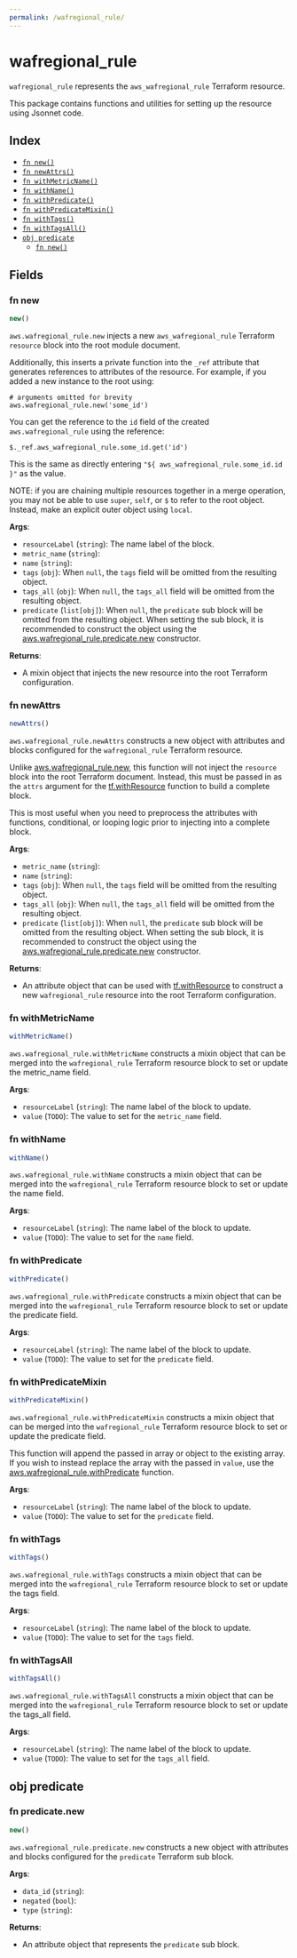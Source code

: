 ```yaml
---
permalink: /wafregional_rule/
---
```


# wafregional_rule

`wafregional_rule` represents the `aws_wafregional_rule` Terraform resource.



This package contains functions and utilities for setting up the resource using Jsonnet code.


## Index

* [`fn new()`](#fn-new)
* [`fn newAttrs()`](#fn-newattrs)
* [`fn withMetricName()`](#fn-withmetricname)
* [`fn withName()`](#fn-withname)
* [`fn withPredicate()`](#fn-withpredicate)
* [`fn withPredicateMixin()`](#fn-withpredicatemixin)
* [`fn withTags()`](#fn-withtags)
* [`fn withTagsAll()`](#fn-withtagsall)
* [`obj predicate`](#obj-predicate)
  * [`fn new()`](#fn-predicatenew)

## Fields

### fn new

```ts
new()
```


`aws.wafregional_rule.new` injects a new `aws_wafregional_rule` Terraform `resource`
block into the root module document.

Additionally, this inserts a private function into the `_ref` attribute that generates references to attributes of the
resource. For example, if you added a new instance to the root using:

    # arguments omitted for brevity
    aws.wafregional_rule.new('some_id')

You can get the reference to the `id` field of the created `aws.wafregional_rule` using the reference:

    $._ref.aws_wafregional_rule.some_id.get('id')

This is the same as directly entering `"${ aws_wafregional_rule.some_id.id }"` as the value.

NOTE: if you are chaining multiple resources together in a merge operation, you may not be able to use `super`, `self`,
or `$` to refer to the root object. Instead, make an explicit outer object using `local`.

**Args**:
  - `resourceLabel` (`string`): The name label of the block.
  - `metric_name` (`string`): 
  - `name` (`string`): 
  - `tags` (`obj`):  When `null`, the `tags` field will be omitted from the resulting object.
  - `tags_all` (`obj`):  When `null`, the `tags_all` field will be omitted from the resulting object.
  - `predicate` (`list[obj]`):  When `null`, the `predicate` sub block will be omitted from the resulting object. When setting the sub block, it is recommended to construct the object using the [aws.wafregional_rule.predicate.new](#fn-wafregionalrulepredicatenew) constructor.

**Returns**:
- A mixin object that injects the new resource into the root Terraform configuration.


### fn newAttrs

```ts
newAttrs()
```


`aws.wafregional_rule.newAttrs` constructs a new object with attributes and blocks configured for the `wafregional_rule`
Terraform resource.

Unlike [aws.wafregional_rule.new](#fn-wafregionalrulenew), this function will not inject the `resource`
block into the root Terraform document. Instead, this must be passed in as the `attrs` argument for the
[tf.withResource](https://github.com/tf-libsonnet/core/tree/main/docs#fn-withresource) function to build a complete block.

This is most useful when you need to preprocess the attributes with functions, conditional, or looping logic prior to
injecting into a complete block.

**Args**:
  - `metric_name` (`string`): 
  - `name` (`string`): 
  - `tags` (`obj`):  When `null`, the `tags` field will be omitted from the resulting object.
  - `tags_all` (`obj`):  When `null`, the `tags_all` field will be omitted from the resulting object.
  - `predicate` (`list[obj]`):  When `null`, the `predicate` sub block will be omitted from the resulting object. When setting the sub block, it is recommended to construct the object using the [aws.wafregional_rule.predicate.new](#fn-wafregionalrulepredicatenew) constructor.

**Returns**:
  - An attribute object that can be used with [tf.withResource](https://github.com/tf-libsonnet/core/tree/main/docs#fn-withresource) to construct a new `wafregional_rule` resource into the root Terraform configuration.


### fn withMetricName

```ts
withMetricName()
```

`aws.wafregional_rule.withMetricName` constructs a mixin object that can be merged into the `wafregional_rule`
Terraform resource block to set or update the metric_name field.



**Args**:
  - `resourceLabel` (`string`): The name label of the block to update.
  - `value` (`TODO`): The value to set for the `metric_name` field.


### fn withName

```ts
withName()
```

`aws.wafregional_rule.withName` constructs a mixin object that can be merged into the `wafregional_rule`
Terraform resource block to set or update the name field.



**Args**:
  - `resourceLabel` (`string`): The name label of the block to update.
  - `value` (`TODO`): The value to set for the `name` field.


### fn withPredicate

```ts
withPredicate()
```

`aws.wafregional_rule.withPredicate` constructs a mixin object that can be merged into the `wafregional_rule`
Terraform resource block to set or update the predicate field.



**Args**:
  - `resourceLabel` (`string`): The name label of the block to update.
  - `value` (`TODO`): The value to set for the `predicate` field.


### fn withPredicateMixin

```ts
withPredicateMixin()
```

`aws.wafregional_rule.withPredicateMixin` constructs a mixin object that can be merged into the `wafregional_rule`
Terraform resource block to set or update the predicate field.

This function will append the passed in array or object to the existing array. If you wish
to instead replace the array with the passed in `value`, use the [aws.wafregional_rule.withPredicate](TODO)
function.


**Args**:
  - `resourceLabel` (`string`): The name label of the block to update.
  - `value` (`TODO`): The value to set for the `predicate` field.


### fn withTags

```ts
withTags()
```

`aws.wafregional_rule.withTags` constructs a mixin object that can be merged into the `wafregional_rule`
Terraform resource block to set or update the tags field.



**Args**:
  - `resourceLabel` (`string`): The name label of the block to update.
  - `value` (`TODO`): The value to set for the `tags` field.


### fn withTagsAll

```ts
withTagsAll()
```

`aws.wafregional_rule.withTagsAll` constructs a mixin object that can be merged into the `wafregional_rule`
Terraform resource block to set or update the tags_all field.



**Args**:
  - `resourceLabel` (`string`): The name label of the block to update.
  - `value` (`TODO`): The value to set for the `tags_all` field.


## obj predicate



### fn predicate.new

```ts
new()
```


`aws.wafregional_rule.predicate.new` constructs a new object with attributes and blocks configured for the `predicate`
Terraform sub block.



**Args**:
  - `data_id` (`string`): 
  - `negated` (`bool`): 
  - `type` (`string`): 

**Returns**:
  - An attribute object that represents the `predicate` sub block.
